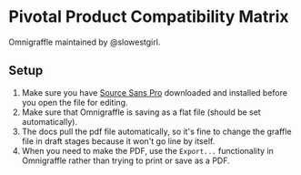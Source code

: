 # Pivotal Product Compatibility Matrix

Omnigraffle maintained by @slowestgirl.

## Setup
 1. Make sure you have [Source Sans Pro](https://fonts.google.com/specimen/Source+Sans+Pro?selection.family=Source+Sans+Pro) downloaded and installed before you open the file for editing.
 2. Make sure that Omnigraffle is saving as a flat file (should be set automatically).
 3. The docs pull the pdf file automatically, so it's fine to change the graffle file in draft stages because it won't go line by itself.
 4. When you need to make the PDF, use the `Export...` functionality in Omnigraffle rather than trying to print or save as a PDF.
